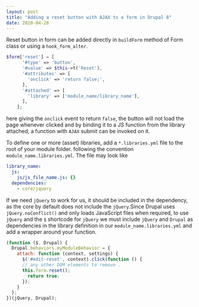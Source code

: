 ```yaml
---
layout: post
title: "Adding a reset button with AJAX to a form in Drupal 8"
date: 2020-04-28
---
```

Reset button in form can be added directly in `buildForm` method of Form class or using a `hook_form_alter`. 
```php
$form['reset'] = [
      '#type' => 'button',
      '#value' => $this->t('Reset'),
      '#attributes' => [
        'onclick' => 'return false;',
      ],
      '#attached' => [
        'library' => ['module_name/library_name'],
      ],
    ];
```
here giving the `onclick` event to return `false`, the button will not load the page whenever clicked and by binding it to a JS function from the library attached, a function with `AJAX` submit can be invoked on it.

To define one or more (asset) libraries, add a `*.libraries.yml` file to the root of your module folder. following the convention `module_name.libraries.yml`. The file may look like
```yaml
library_name:
  js:
    js/js_file_name.js: {}
  dependencies:
    - core/jquery
 ```
If we need `jQuery` to work for us, it should be included in the dependency, as the core by default does not include the `jQuery`.Since Drupal uses `jQuery.noConflict()` and only loads JavaScript files when required, to use `jQuery` and the `$` shortcode for `jQuery` we must include `jQuery` and `Drupal` as dependencies in the library definition in our `module_name.libraries.yml` and add a wrapper around your function.

```javascript
(function ($, Drupal) {
  Drupal.behaviors.myModuleBehavior = {
    attach: function (context, settings) {
      $('#edit-reset', context).click(function () {
      // any other DOM elements to remove .
      this.form.reset();
        return true;
      });
    }
  };
})(jQuery, Drupal);
```


